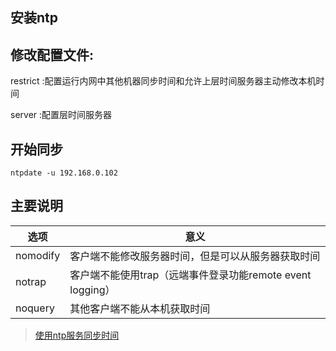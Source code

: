 
## 安装ntp
## 修改配置文件:
    
restrict :配置运行内网中其他机器同步时间和允许上层时间服务器主动修改本机时间
    
server :配置层时间服务器

## 开始同步
```
ntpdate -u 192.168.0.102  
```

## 主要说明
| 选项 | 意义 |
| --- | --- |
| nomodify | 客户端不能修改服务器时间，但是可以从服务器获取时间 |
| notrap | 客户端不能使用trap（远端事件登录功能remote event logging） |
| noquery | 其他客户端不能从本机获取时间 |

>[使用ntp服务同步时间](https://blog.csdn.net/u013712826/article/details/61938675)